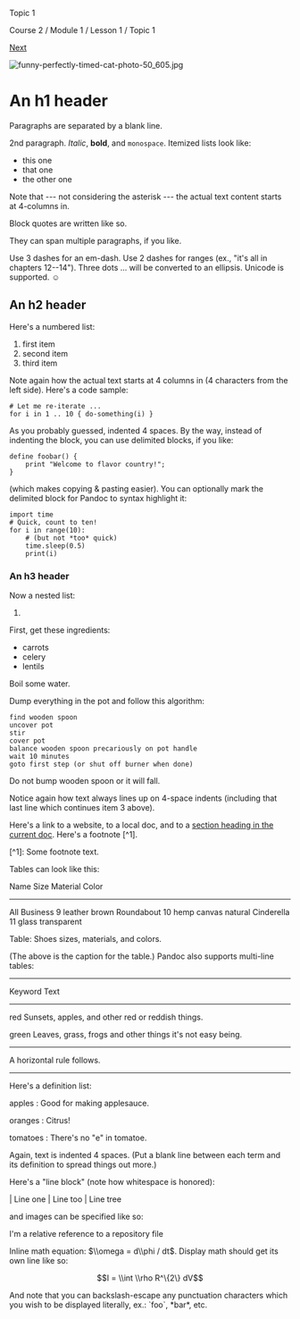 Topic 1

Course 2 / Module 1 / Lesson 1 / Topic 1

[Next][]

![funny-perfectly-timed-cat-photo-50_605.jpg][]

# An h1 header #

Paragraphs are separated by a blank line.

2nd paragraph. *Italic*, **bold**, and `monospace`. Itemized lists look like:

 *  this one
 *  that one
 *  the other one

Note that --- not considering the asterisk --- the actual text content starts at 4-columns in.

Block quotes are written like so.

They can span multiple paragraphs, if you like.

Use 3 dashes for an em-dash. Use 2 dashes for ranges (ex., "it's all in chapters 12--14"). Three dots ... will be converted to an ellipsis. Unicode is supported. ☺

## An h2 header ##

Here's a numbered list:

1.  first item
2.  second item
3.  third item

Note again how the actual text starts at 4 columns in (4 characters from the left side). Here's a code sample:

``````````
# Let me re-iterate ...
for i in 1 .. 10 { do-something(i) }
``````````

As you probably guessed, indented 4 spaces. By the way, instead of indenting the block, you can use delimited blocks, if you like:

``````````
define foobar() {
    print "Welcome to flavor country!";
}
``````````

(which makes copying & pasting easier). You can optionally mark the delimited block for Pandoc to syntax highlight it:

``````````
import time
# Quick, count to ten!
for i in range(10):
    # (but not *too* quick)
    time.sleep(0.5)
    print(i)
``````````

### An h3 header ###

Now a nested list:

1.  

First, get these ingredients:

 *  carrots
 *  celery
 *  lentils

Boil some water.

Dump everything in the pot and follow this algorithm:

``````````
find wooden spoon
uncover pot
stir
cover pot
balance wooden spoon precariously on pot handle
wait 10 minutes
goto first step (or shut off burner when done)
``````````

Do not bump wooden spoon or it will fall.

Notice again how text always lines up on 4-space indents (including that last line which continues item 3 above).

Here's a link to a website, to a local doc, and to a [section heading in the current doc][]. Here's a footnote \[^1\].

\[^1\]: Some footnote text.

Tables can look like this:

Name Size Material Color

--------------------

All Business 9 leather brown Roundabout 10 hemp canvas natural Cinderella 11 glass transparent

Table: Shoes sizes, materials, and colors.

(The above is the caption for the table.) Pandoc also supports multi-line tables:

--------------------

Keyword Text

--------------------

red Sunsets, apples, and other red or reddish things.

green Leaves, grass, frogs and other things it's not easy being.

--------------------

A horizontal rule follows.

--------------------

Here's a definition list:

apples : Good for making applesauce.

oranges : Citrus!

tomatoes : There's no "e" in tomatoe.

Again, text is indented 4 spaces. (Put a blank line between each term and its definition to spread things out more.)

Here's a "line block" (note how whitespace is honored):

| Line one | Line too | Line tree

and images can be specified like so:

I'm a relative reference to a repository file

Inline math equation: $\\omega = d\\phi / dt$. Display math should get its own line like so:

$$I = \\int \\rho R^\{2\} dV$$

And note that you can backslash-escape any punctuation characters which you wish to be displayed literally, ex.: \`foo\`, \*bar\*, etc.


[Next]: /content/microsoft-learning/course-2/module-1/lesson-1/ref-single-repo.html
[funny-perfectly-timed-cat-photo-50_605.jpg]: /content/dam/lessons/github-pri/github-pri/funny-perfectly-timed-cat-photo-50__605.jpg
[section heading in the current doc]: #an-h2-header